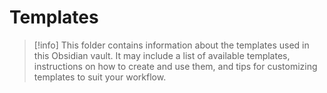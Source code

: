 # Templates

> [!info]
> This folder contains information about the templates used in this Obsidian vault. It may include a list of available templates, instructions on how to create and use them, and tips for customizing templates to suit your workflow.